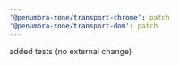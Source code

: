 ```yaml
---
'@penumbra-zone/transport-chrome': patch
'@penumbra-zone/transport-dom': patch
---
```


added tests (no external change)
